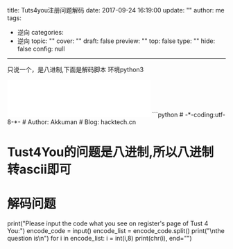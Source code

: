 title: Tuts4you注册问题解码
date: 2017-09-24 16:19:00
update: ""
author: me
tags:
- 逆向
categories:
- 逆向
topic: ""
cover: ""
draft: false
preview: ""
top: false
type: ""
hide: false
config: null


---




只说一个，是八进制,下面是解码脚本
环境python3
<!--more-->
<iframe frameborder="no" border="0" marginwidth="0" marginheight="0" width=330 height=86 src="//music.163.com/outchain/player?type=2&id=28785327&auto=1&height=66"></iframe>
```python
# -*-coding:utf-8-*-
# Author: Akkuman
# Blog: hacktech.cn

# Tust4You的问题是八进制,所以八进制转ascii即可
# 解码问题
print("Please input the code what you see on register's page of Tust 4 You:")
encode_code = input()
encode_list = encode_code.split()
print("\nthe question is\n")
for i in encode_list:
	i = int(i,8)
	print(chr(i), end="")
```
